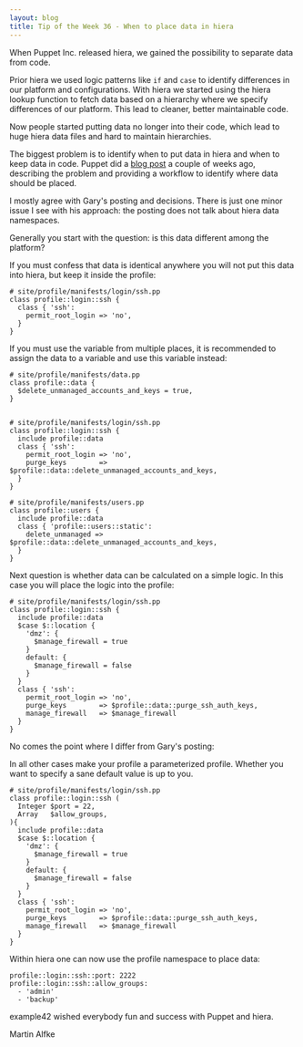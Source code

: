```yaml
---
layout: blog
title: Tip of the Week 36 - When to place data in hiera
---
```


When Puppet Inc. released hiera, we gained the possibility to separate data from code.

Prior hiera we used logic patterns like ```if``` and ```case``` to identify differences in our platform and configurations.
With hiera we started using the hiera lookup function to fetch data based on a hierarchy where we specify differences of our platform. This lead to cleaner, better maintainable code.

Now people started putting data no longer into their code, which lead to huge hiera data files and hard to maintain hierarchies.

The biggest problem is to identify when to put data in hiera and when to keep data in code.
Puppet did a [blog post](https://puppet.com/blog/hiera-data-and-puppet-code-your-path-right-data-decisions) a couple of weeks ago, describing the problem and providing a workflow to identify where data should be placed.

I mostly agree with Gary's posting and decisions. There is just one minor issue I see with his approach: the posting does not talk about hiera data namespaces.

Generally you start with the question: is this data different among the platform?

If you must confess that data is identical anywhere you will not put this data into hiera, but keep it inside the profile:

    # site/profile/manifests/login/ssh.pp
    class profile::login::ssh {
      class { 'ssh':
        permit_root_login => 'no',
      }
    }

If you must use the variable from multiple places, it is recommended to assign the data to a variable and use this variable instead:

    # site/profile/manifests/data.pp
    class profile::data {
      $delete_unmanaged_accounts_and_keys = true,
    }


    # site/profile/manifests/login/ssh.pp
    class profile::login::ssh {
      include profile::data
      class { 'ssh':
        permit_root_login => 'no',
        purge_keys        => $profile::data::delete_unmanaged_accounts_and_keys,
      }
    }

    # site/profile/manifests/users.pp
    class profile::users {
      include profile::data
      class { 'profile::users::static':
        delete_unmanaged => $profile::data::delete_unmanaged_accounts_and_keys,
      }
    }

Next question is whether data can be calculated on a simple logic. In this case you will place the logic into the profile:

    # site/profile/manifests/login/ssh.pp
    class profile::login::ssh {
      include profile::data
      $case $::location {
        'dmz': {
          $manage_firewall = true
        }
        default: {
          $manage_firewall = false
        }
      }
      class { 'ssh':
        permit_root_login => 'no',
        purge_keys        => $profile::data::purge_ssh_auth_keys,
        manage_firewall   => $manage_firewall
      }
    }

No comes the point where I differ from Gary's posting:

In all other cases make your profile a parameterized profile. Whether you want to specify a sane default value is up to you.


    # site/profile/manifests/login/ssh.pp
    class profile::login::ssh (
      Integer $port = 22,
      Array   $allow_groups,
    ){
      include profile::data
      $case $::location {
        'dmz': {
          $manage_firewall = true
        }
        default: {
          $manage_firewall = false
        }
      }
      class { 'ssh':
        permit_root_login => 'no',
        purge_keys        => $profile::data::purge_ssh_auth_keys,
        manage_firewall   => $manage_firewall
      }
    }

Within hiera one can now use the profile namespace to place data:

    profile::login::ssh::port: 2222
    profile::login::ssh::allow_groups:
      - 'admin'
      - 'backup'

example42 wished everybody fun and success with Puppet and hiera.

Martin Alfke
